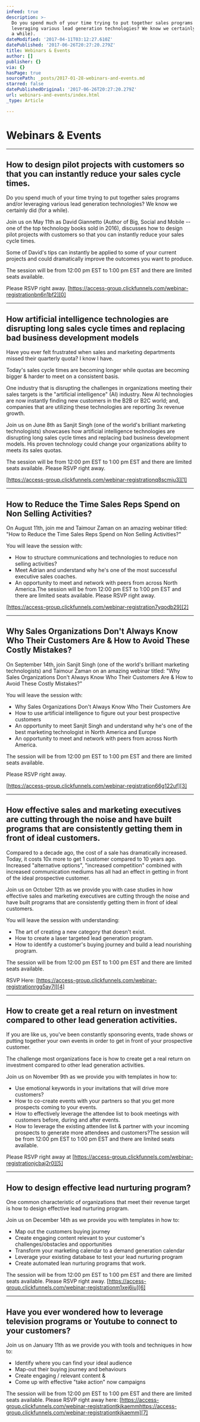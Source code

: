 ```yaml
---
inFeed: true
description: >-
  Do you spend much of your time trying to put together sales programs and/or
  leveraging various lead generation technologies? We know we certainly did (for
  a while).
dateModified: '2017-04-11T03:12:27.610Z'
datePublished: '2017-06-26T20:27:20.279Z'
title: Webinars & Events
author: []
publisher: {}
via: {}
hasPage: true
sourcePath: _posts/2017-01-28-webinars-and-events.md
starred: false
datePublishedOriginal: '2017-06-26T20:27:20.279Z'
url: webinars-and-events/index.html
_type: Article

---
```

# Webinars & Events

---

## How to design pilot projects with customers so that you can instantly reduce your sales cycle times.

Do you spend much of your time trying to put together sales programs and/or leveraging various lead generation technologies? We know we certainly did (for a while).

Join us on May 11th as David Giannetto (Author of Big, Social and Mobile -- one of the top technology books sold in 2016), discusses how to design pilot projects with customers so that you can instantly reduce your sales cycle times.

Some of David's tips can instantly be applied to some of your current projects and could dramatically improve the outcomes you want to produce.

The session will be from 12:00 pm EST to 1:00 pm EST and there are limited seats available.

Please RSVP right away. [https://access-group.clickfunnels.com/webinar-registrationbn6n1bf2][0]

---

## How artificial intelligence technologies are disrupting long sales cycle times and replacing bad business development models

Have you ever felt frustrated when sales and marketing departments missed their quarterly quota? I know I have.

Today's sales cycle times are becoming longer while quotas are becoming bigger & harder to meet on a consistent basis.

One industry that is disrupting the challenges in organizations meeting their sales targets is the "artificial intelligence" (AI) industry. New AI technologies are now instantly finding new customers in the B2B or B2C world; and, companies that are utilizing these technologies are reporting 3x revenue growth.

Join us on June 8th as Sanjit Singh (one of the world's brilliant marketing technologists) showcases how artificial intelligence technologies are disrupting long sales cycle times and replacing bad business development models. His proven technology could change your organizations ability to meets its sales quotas.

The session will be from 12:00 pm EST to 1:00 pm EST and there are limited seats available. Please RSVP right away.

[https://access-group.clickfunnels.com/webinar-registrationq8scmju3][1]

---

## How to Reduce the Time Sales Reps Spend on Non Selling Activities?

On August 11th, join me and Taimour Zaman on an amazing webinar titled: "How to Reduce the Time Sales Reps Spend on Non Selling Activities?"

You will leave the session with:

* How to structure communications and technologies to reduce non selling activities?
* Meet Adrian and understand why he's one of the most successful executive sales coaches.
* An opportunity to meet and network with peers from across North America.The session will be from 12:00 pm EST to 1:00 pm EST and there are limited seats available. Please RSVP right away.

[https://access-group.clickfunnels.com/webinar-registration7yqodb29][2]

---

## Why Sales Organizations Don't Always Know Who Their Customers Are & How to Avoid These Costly Mistakes?

On September 14th, join Sanjit Singh (one of the world's brilliant marketing technologists) and Taimour Zaman on an amazing webinar titled: "Why Sales Organizations Don't Always Know Who Their Customers Are & How to Avoid These Costly Mistakes?"

You will leave the session with:

* Why Sales Organizations Don't Always Know Who Their Customers Are
* How to use artificial intelligence to figure out your best prospective customers
* An opportunity to meet Sanjit Singh and understand why he's one of the best marketing technologist in North America and Europe
* An opportunity to meet and network with peers from across North America.

The session will be from 12:00 pm EST to 1:00 pm EST and there are limited seats available.

Please RSVP right away.

[https://access-group.clickfunnels.com/webinar-registration66g122uf][3]

---

## How effective sales and marketing executives are cutting through the noise and have built programs that are consistently getting them in front of ideal customers.

Compared to a decade ago, the cost of a sale has dramatically increased. Today, it costs 10x more to get 1 customer compared to 10 years ago. Increased "alternative options", "increased competition" combined with increased communication mediums has all had an effect in getting in front of the ideal prospective customer.

Join us on October 12th as we provide you with case studies in how effective sales and marketing executives are cutting through the noise and have built programs that are consistently getting them in front of ideal customers.

You will leave the session with understanding:

* The art of creating a new category that doesn't exist.
* How to create a laser targeted lead generation program.
* How to identify a customer's buying journey and build a lead nourishing program.

The session will be from 12:00 pm EST to 1:00 pm EST and there are limited seats available.

RSVP Here: [https://access-group.clickfunnels.com/webinar-registrationrgg5ay7l][4]

---

## How to create get a real return on investment compared to other lead generation activities.

If you are like us, you've been constantly sponsoring events, trade shows or putting together your own events in order to get in front of your prospective customer.

The challenge most organizations face is how to create get a real return on investment compared to other lead generation activities.

Join us on November 9th as we provide you with templates in how to:

* Use emotional keywords in your invitations that will drive more customers?
* How to co-create events with your partners so that you get more prospects coming to your events.
* How to effectively leverage the attendee list to book meetings with customers before, during and after events.
* How to leverage the existing attendee list & partner with your incoming prospects to generate more attendees and customers?The session will be from 12:00 pm EST to 1:00 pm EST and there are limited seats available.

Please RSVP right away at [https://access-group.clickfunnels.com/webinar-registrationjcbaj2r0][5]

---

## How to design effective lead nurturing program?

One common characteristic of organizations that meet their revenue target is how to design effective lead nurturing program.

Join us on December 14th as we provide you with templates in how to:

* Map out the customers buying journey
* Create engaging content relevant to your customer's challenges/obstacles and opportunities
* Transform your marketing calendar to a demand generation calendar
* Leverage your existing database to test your lead nurturing program
* Create automated lean nurturing programs that work.

The session will be from 12:00 pm EST to 1:00 pm EST and there are limited seats available. Please RSVP right away. [https://access-group.clickfunnels.com/webinar-registrationm1xej6iu][6]

---

## Have you ever wondered how to leverage television programs or Youtube to connect to your customers?

Join us on January 11th as we provide you with tools and techniques in how to:

* Identify where you can find your ideal audience
* Map-out their buying journey and behaviours
* Create engaging / relevant content &
* Come up with effective "take action" now campaigns

The session will be from 12:00 pm EST to 1:00 pm EST and there are limited seats available. Please RSVP right away here: [https://access-group.clickfunnels.com/webinar-registrationtkjkaemmhttps://access-group.clickfunnels.com/webinar-registrationtkjkaemm][7]

[0]: https://access-group.clickfunnels.com/webinar-registrationbn6n1bf2
[1]: https://access-group.clickfunnels.com/webinar-registrationq8scmju3
[2]: http://https/access-group.clickfunnels.com/webinar-registration7yqodb29
[3]: http://https/access-group.clickfunnels.com/webinar-registration66g122uf
[4]: https://access-group.clickfunnels.com/webinar-registrationrgg5ay7l
[5]: http://https/access-group.clickfunnels.com/webinar-registrationjcbaj2r0
[6]: https://access-group.clickfunnels.com/webinar-registrationm1xej6iu
[7]: https://access-group.clickfunnels.com/webinar-registrationtkjkaemm
